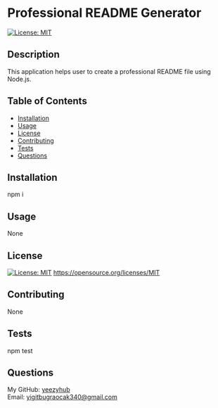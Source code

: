 # Professional README Generator

  [![License: MIT](https://img.shields.io/badge/License-MIT-yellow.svg)](https://opensource.org/licenses/MIT)

  ## Description

  This application helps user to create a professional README file  using Node.js.

  ## Table of Contents

  * [Installation](#installation)
  * [Usage](#usage)
  * [License](#license)
  * [Contributing](#contributing)
  * [Tests](#tests)
  * [Questions](#questions)

  ## Installation

  npm i

  ## Usage

  None

  ## License
  [![License: MIT](https://img.shields.io/badge/License-MIT-yellow.svg)](https://opensource.org/licenses/MIT)
  https://opensource.org/licenses/MIT 
    

  ## Contributing

  None

  ## Tests

  npm test

  ## Questions

  My GitHub: [yeezyhub](https://github.com/yeezyhub) <br>
  Email: yigitbugraocak340@gmail.com
